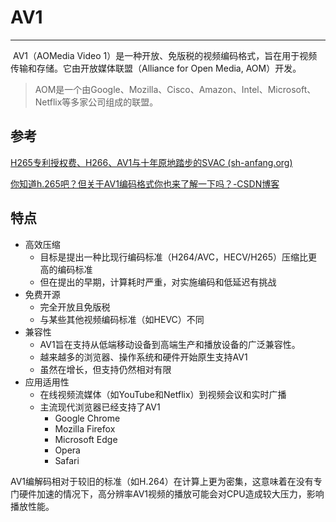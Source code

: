 # AV1

---

​		AV1（AOMedia Video 1）是一种开放、免版税的视频编码格式，旨在用于视频传输和存储。它由开放媒体联盟（Alliance for Open Media, AOM）开发。

> AOM是一个由Google、Mozilla、Cisco、Amazon、Intel、Microsoft、Netflix等多家公司组成的联盟。



## 参考

[H265专利授权费、H266、AV1与十年原地踏步的SVAC (sh-anfang.org)](http://www.sh-anfang.org/page/2/8/9060.html)

[你知道h.265吧？但关于AV1编码格式你也来了解一下吗？-CSDN博客](https://blog.csdn.net/cybozu/article/details/136641316)

## 特点

- 高效压缩
  - 目标是提出一种比现行编码标准（H264/AVC，HECV/H265）压缩比更高的编码标准
  - 但在提出的早期，计算耗时严重，对实施编码和低延迟有挑战
- 免费开源
  - 完全开放且免版税
  - 与某些其他视频编码标准（如HEVC）不同
- 兼容性
  - AV1旨在支持从低端移动设备到高端生产和播放设备的广泛兼容性。
  - 越来越多的浏览器、操作系统和硬件开始原生支持AV1
  - 虽然在增长，但支持仍然相对有限
- 应用适用性
  - 在线视频流媒体（如YouTube和Netflix）到视频会议和实时广播
  - 主流现代浏览器已经支持了AV1
    - Google Chrome
    - Mozilla Firefox
    - Microsoft Edge
    - Opera
    - Safari

​		AV1编解码相对于较旧的标准（如H.264）在计算上更为密集，这意味着在没有专门硬件加速的情况下，高分辨率AV1视频的播放可能会对CPU造成较大压力，影响播放性能。